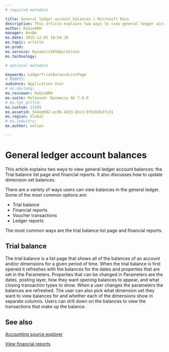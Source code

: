 ```yaml
---
# required metadata

title: General ledger account balances | Microsoft Docs
description: This article explains two ways to view general ledger account balances: the Trial balance list page and financial reports. It also discusses how to update dimension set balances.
author: RobinARH
manager: AnnBe
ms.date: 2015-12-01 18:54:19
ms.topic: article
ms.prod: 
ms.service: Dynamics365Operations
ms.technology: 

# optional metadata

keywords: LedgerTrialBalanceListPage
# ROBOTS: 
audience: Application User
# ms.devlang: 
ms.reviewer: RobinARH
ms.suite: Released- Dynamics AX 7.0.0
# ms.tgt_pltfrm: 
ms.custom: 13191
ms.assetid: 544ed082-ecdb-4b33-83c3-9fb2b9b3fc31
ms.region: Global
# ms.industry: 
ms.author: aolson

---
```


# General ledger account balances

This article explains two ways to view general ledger account balances: the Trial balance list page and financial reports. It also discusses how to update dimension set balances.

There are a variety of ways users can view balances in the general ledger. Some of the most common options are:

-   Trial balance
-   Financial reports
-   Voucher transactions
-   Ledger reports

The most common ways are the trial balance list page and financial reports.

## Trial balance
The trial balance is a list page that shows all of the balances of an account and/or dimensions for a given period of time. When the trial balance is first opened it refreshes with the balances for the dates and properties that are set in the Parameters. Properties that can be changed in Parameters are the dates, posting layer, how they want opening balances to appear, and what closing transaction types to show. When a user changes the parameters the balances are refreshed. The user can also pick what dimension set they want to view balances for and whether each of the dimensions show in separate columns. Users can drill down on the balances to view the transactions that make up the balance.    

See also
--------

[Accounting source explorer](https://ax.help.dynamics.com/en/?post_type=incsub_wiki&p=245244)

[View financial reports](https://docs.microsoft.com/en-us/dynamics365/operations/financials/general-ledger/view-financial-reports)

